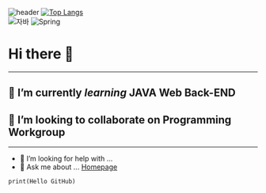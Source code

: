![header](https://capsule-render.vercel.app/api?type=wave&color=auto&height=150&section=header&text=YZPOCKET&fontSize=90)
[![Top Langs](https://github-readme-stats.vercel.app/api/top-langs/?username=yzpocket)](https://github.com/깃허브아이디/github-readme-stats)
<br>
![자바](https://img.shields.io/badge/-자바-007396?style=flat&logo=Java&logoColor=ffffff)
![Spring](https://img.shields.io/badge/-Spring-6DB33F?style=for-the-badge&logo=Spring&logoColor=white)
# Hi there 👋
---
## 🌱 I’m currently *learning* JAVA Web Back-END
## 👯 I’m looking to collaborate on Programming Workgroup
---
* 🤔 I’m looking for help with ...
* 💬 Ask me about ...
[Homepage](yzpocket.com)

```
print(Hello GitHub)
```
